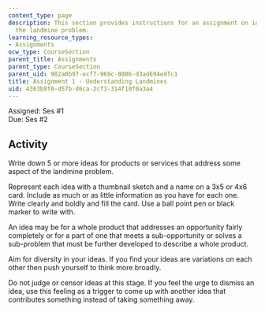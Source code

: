 ```yaml
---
content_type: page
description: This section provides instructions for an assignment on ideas to address
  the landmine problem.
learning_resource_types:
- Assignments
ocw_type: CourseSection
parent_title: Assignments
parent_type: CourseSection
parent_uid: 982a0b97-ecf7-969c-8006-d3ad694edfc1
title: Assignment 1 - Understanding Landmines
uid: 4363b9f0-d57b-d6ca-2cf3-314f10f0a3a4
---
```


Assigned: Ses #1  
Due: Ses #2

Activity
--------

Write down 5 or more ideas for products or services that address some aspect of the landmine problem.

Represent each idea with a thumbnail sketch and a name on a 3x5 or 4x6 card. Include as much or as little information as you have for each one. Write clearly and boldly and fill the card. Use a ball point pen or black marker to write with.

An idea may be for a whole product that addresses an opportunity fairly completely or for a part of one that meets a sub-opportunity or solves a sub-problem that must be further developed to describe a whole product.

Aim for diversity in your ideas. If you find your ideas are variations on each other then push yourself to think more broadly.

Do not judge or censor ideas at this stage. If you feel the urge to dismiss an idea, use this feeling as a trigger to come up with another idea that contributes something instead of taking something away.